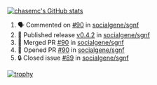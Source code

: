 [![chasemc's GitHub stats](https://github-readme-stats.vercel.app/api?username=chasemc)](https://github.com/anuraghazra/github-readme-stats)


<!--START_SECTION:activity-->
1. 🗣 Commented on [#90](https://github.com/socialgene/sgnf/pull/90#issuecomment-1847280752) in [socialgene/sgnf](https://github.com/socialgene/sgnf)
2. 🚀 Published release [v0.4.2](https://github.com/socialgene/sgnf/releases/tag/v0.4.2) in [socialgene/sgnf](https://github.com/socialgene/sgnf)
3. 🎉 Merged PR [#90](https://github.com/socialgene/sgnf/pull/90) in [socialgene/sgnf](https://github.com/socialgene/sgnf)
4. 💪 Opened PR [#90](https://github.com/socialgene/sgnf/pull/90) in [socialgene/sgnf](https://github.com/socialgene/sgnf)
5. 🔒 Closed issue [#89](https://github.com/socialgene/sgnf/issues/89) in [socialgene/sgnf](https://github.com/socialgene/sgnf)
<!--END_SECTION:activity-->
[![trophy](https://github-profile-trophy.vercel.app/?username=chasemc)](https://github.com/ryo-ma/github-profile-trophy)

